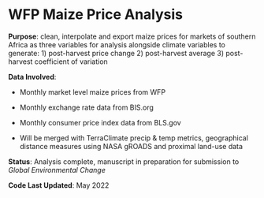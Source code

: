 # WFP Maize Price Analysis


**Purpose**:        clean, interpolate and export maize prices for markets of southern Africa as three variables for analysis alongside climate variables to generate: 1) post-harvest price change 2) post-harvest average 3) post-harvest coefficient of variation

**Data Involved**:    

- Monthly market level maize prices from WFP
- Monthly exchange rate data from BIS.org
- Monthly consumer price index data from BLS.gov

- Will be merged with TerraClimate precip & temp metrics, geographical distance measures using NASA gROADS and proximal land-use data

**Status**:   Analysis complete, manuscript in preparation for submission to _Global Environmental Change_

**Code Last Updated**:    May 2022
